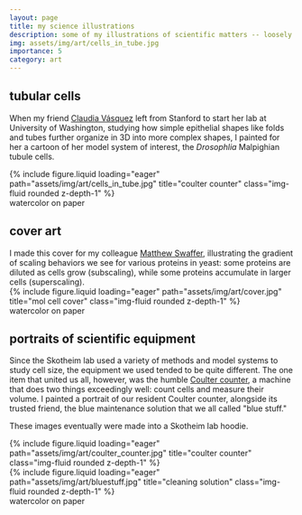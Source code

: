 ```yaml
---
layout: page
title: my science illustrations
description: some of my illustrations of scientific matters -- loosely defined.
img: assets/img/art/cells_in_tube.jpg
importance: 5
category: art
---
```


## tubular cells
When my friend <a href="https://sites.uw.edu/vasquezlab/">Claudia Vásquez</a> left from Stanford
to start her lab at University of Washington, studying how simple epithelial shapes like
folds and tubes further organize in 3D into more complex shapes, I painted for her a cartoon of her
model system of interest, the <i>Drosophlia</i> Malpighian tubule cells.
<div class="row">
    <div class="col-sm-2">
    </div>
    <div class="col-sm-6">
        {% include figure.liquid loading="eager" path="assets/img/art/cells_in_tube.jpg" title="coulter counter" class="img-fluid rounded z-depth-1" %}
    </div>
    <div class="col-sm-2">
    </div>
</div>
<div class="caption"> watercolor on paper </div>

## cover art

<div class="row">
    <div class="col-sm mt-3 mt-md-0">
      I made this cover for my colleague <a href="https://swafferlab.co.uk/">Matthew Swaffer</a>, illustrating
      the gradient of scaling behaviors we see for various proteins in yeast: some proteins are diluted
      as cells grow (subscaling), while some proteins accumulate in larger cells (superscaling).
    </div>
    <div class="col-sm mt-3 mt-md-0">
        {% include figure.liquid loading="eager" path="assets/img/art/cover.jpg" title="mol cell cover" class="img-fluid rounded z-depth-1" %}
    </div>
</div>
<div class="caption"> watercolor on paper </div>


## portraits of scientific equipment

Since the Skotheim lab used a variety of methods and model systems to study cell size,
the equipment we used tended to be quite different. The one
item that united us all, however, was the humble
<a href="https://en.wikipedia.org/wiki/Coulter_counter">Coulter counter</a>, a machine
that does two things exceedingly well: count cells and measure their volume. I painted
a portrait of our resident Coulter counter, alongside its trusted friend, the blue
maintenance solution that we all called "blue stuff."

These images eventually were made into a Skotheim lab hoodie.

<div class="row">
    <div class="col-sm-6 mt-3 mt-md-0">
        {% include figure.liquid loading="eager" path="assets/img/art/coulter_counter.jpg" title="coulter counter" class="img-fluid rounded z-depth-1" %}
    </div>
    <div class="col-sm-2 mt-3 mt-md-0">
        {% include figure.liquid loading="eager" path="assets/img/art/bluestuff.jpg" title="cleaning solution" class="img-fluid rounded z-depth-1" %}
    </div>
</div>
<div class="caption"> watercolor on paper </div>
